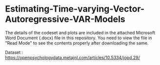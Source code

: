 # Estimating-Time-varying-Vector-Autoregressive-VAR-Models

The details of the codeset and plots are included in the attached Microsoft Word Document (.docx) file in this repository. 
You need to view the file in "Read Mode" to see the contents properly after downloading the same.

Dataset : https://openpsychologydata.metajnl.com/articles/10.5334/jopd.29/
